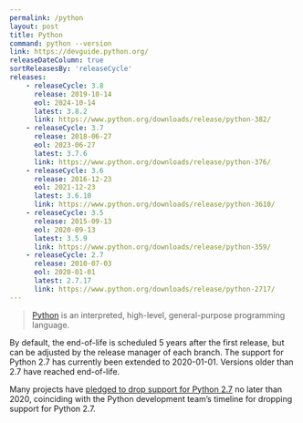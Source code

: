 ```yaml
---
permalink: /python
layout: post
title: Python
command: python --version
link: https://devguide.python.org/
releaseDateColumn: true
sortReleasesBy: 'releaseCycle'
releases:
    - releaseCycle: 3.8
      release: 2019-10-14
      eol: 2024-10-14
      latest: 3.8.2
      link: https://www.python.org/downloads/release/python-382/
    - releaseCycle: 3.7
      release: 2018-06-27
      eol: 2023-06-27
      latest: 3.7.6
      link: https://www.python.org/downloads/release/python-376/
    - releaseCycle: 3.6
      release: 2016-12-23
      eol: 2021-12-23
      latest: 3.6.10
      link: https://www.python.org/downloads/release/python-3610/
    - releaseCycle: 3.5
      release: 2015-09-13
      eol: 2020-09-13
      latest: 3.5.9
      link: https://www.python.org/downloads/release/python-359/
    - releaseCycle: 2.7
      release: 2010-07-03
      eol: 2020-01-01
      latest: 2.7.17
      link: https://www.python.org/downloads/release/python-2717/
---
```


> [Python](https://www.python.org/) is an interpreted, high-level, general-purpose programming language.

By default, the end-of-life is scheduled 5 years after the first release, but can be adjusted by the release manager of each branch. The support for Python 2.7 has currently been extended to 2020-01-01. Versions older than 2.7 have reached end-of-life.

Many projects have [pledged to drop support for Python 2.7](https://python3statement.org/) no later than 2020, coinciding with the Python development team’s timeline for dropping support for Python 2.7.

